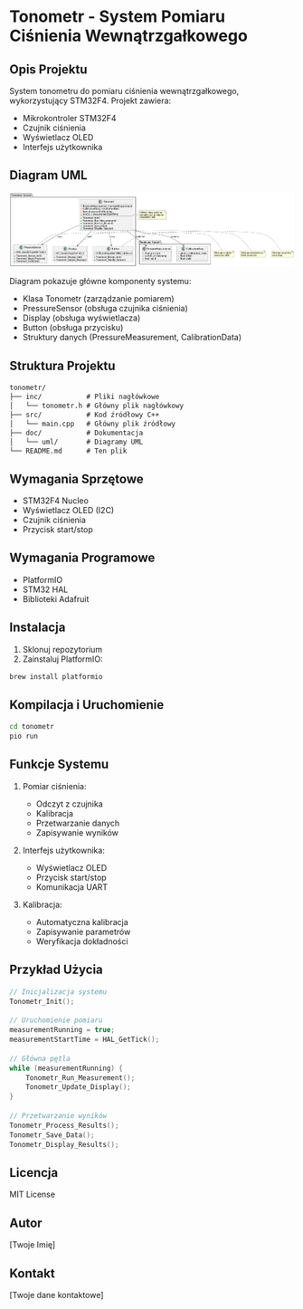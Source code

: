 # Tonometr - System Pomiaru Ciśnienia Wewnątrzgałkowego

## Opis Projektu
System tonometru do pomiaru ciśnienia wewnątrzgałkowego, wykorzystujący STM32F4. Projekt zawiera:
- Mikrokontroler STM32F4
- Czujnik ciśnienia
- Wyświetlacz OLED
- Interfejs użytkownika

## Diagram UML
![Diagram UML](doc/uml/tonometr_uml.png)

Diagram pokazuje główne komponenty systemu:
- Klasa Tonometr (zarządzanie pomiarem)
- PressureSensor (obsługa czujnika ciśnienia)
- Display (obsługa wyświetlacza)
- Button (obsługa przycisku)
- Struktury danych (PressureMeasurement, CalibrationData)

## Struktura Projektu
```
tonometr/
├── inc/           # Pliki nagłówkowe
│   └── tonometr.h # Główny plik nagłówkowy
├── src/           # Kod źródłowy C++
│   └── main.cpp   # Główny plik źródłowy
├── doc/           # Dokumentacja
│   └── uml/       # Diagramy UML
└── README.md      # Ten plik
```

## Wymagania Sprzętowe
- STM32F4 Nucleo
- Wyświetlacz OLED (I2C)
- Czujnik ciśnienia
- Przycisk start/stop

## Wymagania Programowe
- PlatformIO
- STM32 HAL
- Biblioteki Adafruit

## Instalacja
1. Sklonuj repozytorium
2. Zainstaluj PlatformIO:
```bash
brew install platformio
```

## Kompilacja i Uruchomienie
```bash
cd tonometr
pio run
```

## Funkcje Systemu
1. Pomiar ciśnienia:
   - Odczyt z czujnika
   - Kalibracja
   - Przetwarzanie danych
   - Zapisywanie wyników

2. Interfejs użytkownika:
   - Wyświetlacz OLED
   - Przycisk start/stop
   - Komunikacja UART

3. Kalibracja:
   - Automatyczna kalibracja
   - Zapisywanie parametrów
   - Weryfikacja dokładności

## Przykład Użycia
```cpp
// Inicjalizacja systemu
Tonometr_Init();

// Uruchomienie pomiaru
measurementRunning = true;
measurementStartTime = HAL_GetTick();

// Główna pętla
while (measurementRunning) {
    Tonometr_Run_Measurement();
    Tonometr_Update_Display();
}

// Przetwarzanie wyników
Tonometr_Process_Results();
Tonometr_Save_Data();
Tonometr_Display_Results();
```

## Licencja
MIT License

## Autor
[Twoje Imię]

## Kontakt
[Twoje dane kontaktowe] 